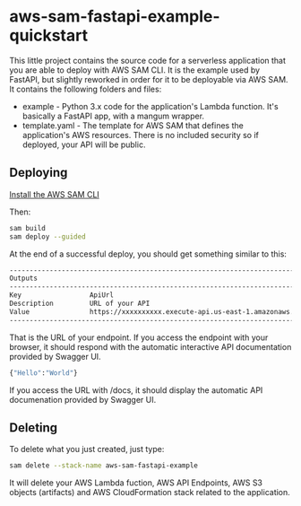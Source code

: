 # aws-sam-fastapi-example-quickstart

This little project contains the source code for a serverless application that you are able to deploy with AWS SAM CLI. It is the example used by FastAPI, but slightly reworked in order for it to be deployable via AWS SAM. It contains the following folders and files:

- example - Python 3.x code for the application's Lambda function. It's basically a FastAPI app, with a mangum wrapper.
- template.yaml - The template for AWS SAM that defines the application's AWS resources. There is no included security so if deployed, your API will be public.

## Deploying

[Install the AWS SAM CLI](https://docs.aws.amazon.com/serverless-application-model/latest/developerguide/serverless-sam-cli-install.html)

Then:

```bash
sam build
sam deploy --guided
```

At the end of a successful deploy, you should get something similar to this:

```bash
-----------------------------------------------------------------------------
Outputs
-----------------------------------------------------------------------------
Key                 ApiUrl
Description         URL of your API
Value               https://xxxxxxxxxx.execute-api.us-east-1.amazonaws.com/
-----------------------------------------------------------------------------
```

That is the URL of your endpoint. If you access the endpoint with your browser, it should respond with the automatic interactive API documentation provided by Swagger UI.

```bash
{"Hello":"World"}
```

If you access the URL with /docs, it should display the automatic API documenation provided by Swagger UI.

## Deleting

To delete what you just created, just type:

```bash
sam delete --stack-name aws-sam-fastapi-example
```

It will delete your AWS Lambda fuction, AWS API Endpoints, AWS S3 objects (artifacts) and AWS CloudFormation stack related to the application.
